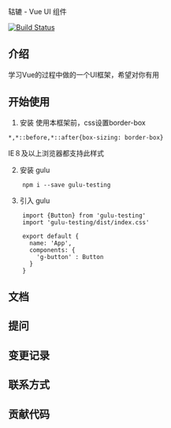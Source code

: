 轱辘 - Vue UI 组件

[![Build Status](https://travis-ci.org/Jokerguo/gulu.svg?branch=master)](https://travis-ci.org/Jokerguo/gulu)

## 介绍

学习Vue的过程中做的一个UI框架，希望对你有用

## 开始使用

1. 安装
使用本框架前，css设置border-box
```
*,*::before,*::after{box-sizing: border-box}
```
IE８及以上浏览器都支持此样式


2. 安装 gulu
```
    npm i --save gulu-testing
```

3. 引入 gulu

```
    import {Button} from 'gulu-testing'
    import 'gulu-testing/dist/index.css'

    export default {
      name: 'App',
      components: {
        'g-button' : Button
      }
    }
```

## 文档

## 提问

## 变更记录

## 联系方式

## 贡献代码
